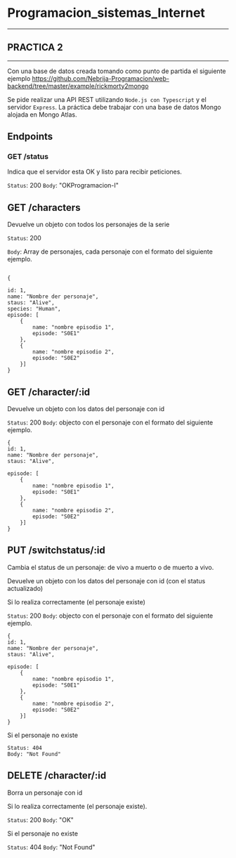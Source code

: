 # Programacion_sistemas_Internet
-----------------------------------------------------------------
## PRACTICA 2
-----------------------------------------------------------------

Con una base de datos creada tomando como punto de partida el siguiente ejemplo https://github.com/Nebrija-Programacion/web-backend/tree/master/example/rickmorty2mongo

Se pide realizar una API REST utilizando `Node.js con Typescript` y el servidor `Express`. La práctica debe trabajar con una base de datos Mongo alojada en Mongo Atlas.

## Endpoints
 
### GET /status

Indica que el servidor esta OK y listo para recibir peticiones.

`Status`: 200
`Body`: "OKProgramacion-I"

## GET /characters

Devuelve un objeto con todos los personajes de la serie

`Status`: 200

`Body`: Array de personajes, cada personaje con el formato del siguiente ejemplo.

``` 

{

id: 1,
name: "Nombre der personaje",
staus: "Alive",
species: "Human",
episode: [
	{ 
		name: "nombre episodio 1",
		episode: "S0E1"
	},
	{ 
		name: "nombre episodio 2",
		episode: "S0E2"
	}]
}

```

## GET /character/:id

Devuelve un objeto con los datos del personaje con id

`Status`: 200
`Body`: objecto con el personaje con el formato del siguiente ejemplo.

``` 
{
id: 1,
name: "Nombre der personaje",
staus: "Alive",

episode: [
	{ 
		name: "nombre episodio 1",
		episode: "S0E1"
	},
	{ 
		name: "nombre episodio 2",
		episode: "S0E2"
	}]
}
```

  

## PUT /switchstatus/:id

Cambia el status de un personaje: de vivo a muerto o de muerto a vivo.

Devuelve un objeto con los datos del personaje con id (con el status actualizado)

Si lo realiza correctamente (el personaje existe)

`Status`: 200
`Body`: objecto con el personaje con el formato del siguiente ejemplo.

``` 
{
id: 1,
name: "Nombre der personaje",
staus: "Alive",

episode: [
	{ 
		name: "nombre episodio 1",
		episode: "S0E1"
	},
	{ 
		name: "nombre episodio 2",
		episode: "S0E2"
	}]
}
``` 
Si el personaje no existe
```
Status: 404
Body: "Not Found"
```
## DELETE /character/:id

Borra un personaje con id

Si lo realiza correctamente (el personaje existe).

`Status`: 200
`Body`: "OK"

Si el personaje no existe

`Status`: 404
`Body`: "Not Found"

